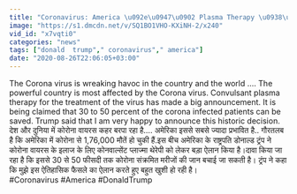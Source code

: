 ```yaml
---
title: "Coronavirus: America \u092e\u0947\u0902 Plasma Therapy \u0938\u0947 \u0915\u094b\u0930\u094b\u0928\u093e \u092e\u0930\u0940\u091c\u094b \u0915\u093e \u0907\u0932\u093e\u091c,Trump \u0928\u0947 \u0915\u093f\u092f\u093e \u0910\u0932\u093e\u0928 \u0935\u0928\u0907\u0902\u0921\u093f\u092f\u093e \u0939\u093f\u0902\u0926\u0940"
image: "https://s1.dmcdn.net/v/SQ1BO1VHO-KXiNH-2/x240"
vid_id: "x7vqti0"
categories: "news"
tags: ["donald  trump"," coronavirus"," america"]
date: "2020-08-26T22:06:05+03:00"
---
```

The Corona virus is wreaking havoc in the country and the world .... The powerful country is most affected by the Corona virus. Convulsant plasma therapy for the treatment of the virus has made a big announcement. It is being claimed that 30 to 50 percent of the corona infected patients can be saved. Trump said that I am very happy to announce this historic decision.   <br>देश और दुनिया में कोरोना वायरस कहर बरपा रहा है.... अमेरिका इससे सबसे ज्यादा प्रभावित है.. गौरतलब है कि अमेरिका में कोरोना से 1,76,000 मौतें हो चुकी हैं.इस बीच अमेरिका के राष्ट्रपति डोनाल्ड ट्रंप ने कोरोना वायरस के इलाज के लिए कोनवाल्सेंट प्लाज्मा थेरेपी को लेकर बड़ा ऐलान किया है।दावा किया जा रहा है कि इससे 30 से 50 फीसदी तक कोरोना संक्रमित मरीजों की जान बचाई जा सकती है। ट्रंप ने कहा कि मुझे इस ऐतिहासिक फैसले का ऐलान करते हुए बहुत खुशी हो रही है।   <br>#Coronavirus #America #DonaldTrump
